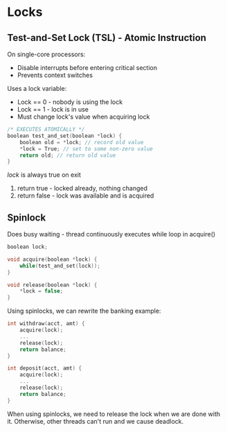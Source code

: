 # Locks

## Test-and-Set Lock (TSL) - Atomic Instruction
On single-core processors:
* Disable interrupts before entering critical section
* Prevents context switches

Uses a lock variable:
* Lock == 0 - nobody is using the lock
* Lock == 1 - lock is in use
* Must change lock's value when acquiring lock

```c
/* EXECUTES ATOMICALLY */
boolean test_and_set(boolean *lock) {
	boolean old = *lock; // record old value
	*lock = True; // set to some non-zero value
	return old; // return old value
}
```

*lock* is always true on exit
1. return true - locked already, nothing changed
2. return false - lock was available and is acquired

## Spinlock
Does busy waiting - thread continuously executes while loop in acquire()
```c
boolean lock;

void acquire(boolean *lock) {
	while(test_and_set(lock));
}

void release(boolean *lock) {
	*lock = false;
}
```

Using spinlocks, we can rewrite the banking example:
```c
int withdraw(acct, amt) {
	acquire(lock);
	...
	release(lock);
	return balance;
}

int deposit(acct, amt) {
	acquire(lock);
	...
	release(lock);
	return balance;
}
```

When using spinlocks, we need to release the lock when we are done with it.
Otherwise, other threads can't run and we cause deadlock.
